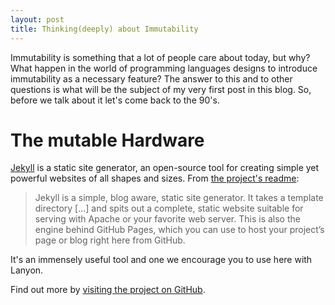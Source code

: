 ```yaml
---
layout: post
title: Thinking(deeply) about Immutability
---
```

Immutability is something that a lot of people care about today, but why? What happen in the world of programming languages designs to introduce immutability as a necessary feature? The answer to this and to other questions is what will be the subject of my very first post in this blog. So, before we talk about it let's come back to the 90's.


# The mutable Hardware

[Jekyll](http://jekyllrb.com) is a static site generator, an open-source tool for creating simple yet powerful websites of all shapes and sizes. From [the project's readme](https://github.com/mojombo/jekyll/blob/master/README.markdown):

  > Jekyll is a simple, blog aware, static site generator. It takes a template directory [...] and spits out a complete, static website suitable for serving with Apache or your favorite web server. This is also the engine behind GitHub Pages, which you can use to host your project’s page or blog right here from GitHub.

It's an immensely useful tool and one we encourage you to use here with Lanyon.

Find out more by [visiting the project on GitHub](https://github.com/mojombo/jekyll).
